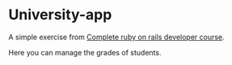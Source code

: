 # University-app

A simple exercise from [Complete ruby on rails developer course](https://www.udemy.com/course/the-complete-ruby-on-rails-developer-course/).

Here you can manage the grades of students.
